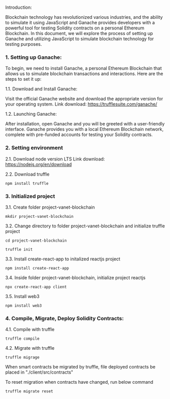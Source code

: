 Introduction:

Blockchain technology has revolutionized various industries, and the ability to simulate it using JavaScript and Ganache provides developers with a powerful tool for testing Solidity contracts on a personal Ethereum Blockchain. In this document, we will explore the process of setting up Ganache and utilizing JavaScript to simulate blockchain technology for testing purposes.

### 1. Setting up Ganache:

To begin, we need to install Ganache, a personal Ethereum Blockchain that allows us to simulate blockchain transactions and interactions. Here are the steps to set it up:

1.1. Download and Install Ganache:

Visit the official Ganache website and download the appropriate version for your operating system. 
Link download: https://trufflesuite.com/ganache/

1.2. Launching Ganache:

After installation, open Ganache and you will be greeted with a user-friendly interface. Ganache provides you with a local Ethereum Blockchain network, complete with pre-funded accounts for testing your Solidity contracts.

### 2. Setting environment

2.1. Download node version LTS
Link download: https://nodejs.org/en/download

2.2. Download truffle
```
npm install truffle
```

### 3. Initialized project

3.1. Create folder project-vanet-blockchain
```
mkdir project-vanet-blockchain
```

3.2. Change directory to folder project-vanet-blockchain and initialize truffle project
```
cd project-vanet-blockchain
```

```
truffle init
```

3.3. Install create-react-app to initalized reactjs project
```
npm install create-react-app
```

3.4. Inside folder project-vanet-blockchain, initialize project reactjs 
```
npx create-react-app client
```

3.5. Install web3 
```
npm install web3
```

### 4. Compile, Migrate, Deploy Solidity Contracts:
4.1. Compile with truffle
```
truffle compile
```

4.2. Migrate with truffle
```
truffle migrage
```

When smart contracts be migrated by truffle, file deployed contracts be placed in "./client/src/contracts"

To reset migration when contracts have changed, run below command

```
truffle migrate reset
```
